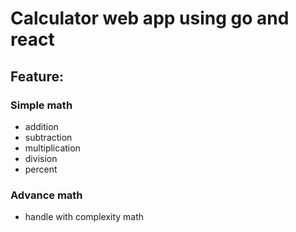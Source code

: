 # Calculator web app using go and react 

## Feature: 
### Simple math
* addition
* subtraction
* multiplication
* division
* percent
### Advance math
* handle with complexity math